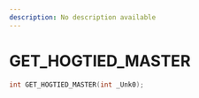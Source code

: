 ```yaml
---
description: No description available 
---
```


# GET_HOGTIED_MASTER

```cpp
int GET_HOGTIED_MASTER(int _Unk0);
```